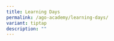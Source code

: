 ```yaml
---
title: Learning Days
permalink: /ago-academy/learning-days/
variant: tiptap
description: ""
---
```

